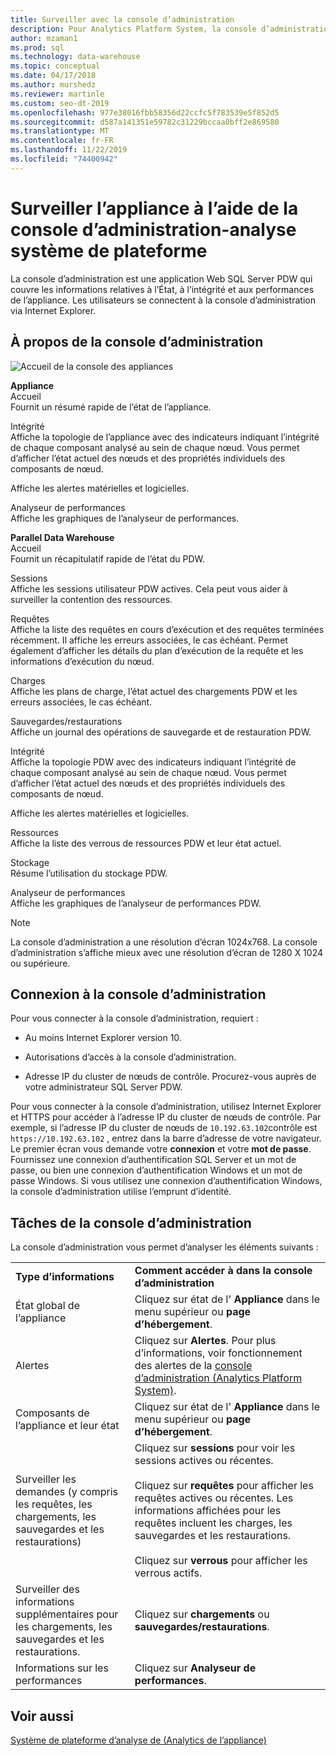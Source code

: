 ```yaml
---
title: Surveiller avec la console d’administration
description: Pour Analytics Platform System, la console d’administration est une application Web qui couvre les informations relatives à l’État, à l’intégrité et aux performances de l’appliance. Les utilisateurs se connectent à la console d’administration via un navigateur Internet.
author: mzaman1
ms.prod: sql
ms.technology: data-warehouse
ms.topic: conceptual
ms.date: 04/17/2018
ms.author: murshedz
ms.reviewer: martinle
ms.custom: seo-dt-2019
ms.openlocfilehash: 977e38016fbb58356d22ccfc5f783539e5f852d5
ms.sourcegitcommit: d587a141351e59782c31229bccaa0bff2e869580
ms.translationtype: MT
ms.contentlocale: fr-FR
ms.lasthandoff: 11/22/2019
ms.locfileid: "74400942"
---
```

# <a name="monitor-the-appliance-with-the-admin-console---analytics-platform-system"></a>Surveiller l’appliance à l’aide de la console d’administration-analyse système de plateforme
La console d’administration est une application Web SQL Server PDW qui couvre les informations relatives à l’État, à l’intégrité et aux performances de l’appliance. Les utilisateurs se connectent à la console d’administration via Internet Explorer.  
  
## <a name="About"></a>À propos de la console d’administration  
![Accueil de la console des appliances](./media/monitor-the-appliance-by-using-the-admin-console/SQL_Server_PDW_AdminConsol_ApplHome.png "SQL_Server_PDW_AdminConsol_ApplHome")  
  
**Appliance**  
Accueil  
Fournit un résumé rapide de l’état de l’appliance.  
  
Intégrité  
Affiche la topologie de l’appliance avec des indicateurs indiquant l’intégrité de chaque composant analysé au sein de chaque nœud. Vous permet d’afficher l’état actuel des nœuds et des propriétés individuels des composants de nœud.  
  
Affiche les alertes matérielles et logicielles.  
  
Analyseur de performances  
Affiche les graphiques de l’analyseur de performances.  
  
**Parallel Data Warehouse**  
Accueil  
Fournit un récapitulatif rapide de l’état du PDW.  
  
Sessions  
Affiche les sessions utilisateur PDW actives. Cela peut vous aider à surveiller la contention des ressources.  
  
Requêtes  
Affiche la liste des requêtes en cours d’exécution et des requêtes terminées récemment. Il affiche les erreurs associées, le cas échéant. Permet également d’afficher les détails du plan d’exécution de la requête et les informations d’exécution du nœud.  
  
Charges  
Affiche les plans de charge, l’état actuel des chargements PDW et les erreurs associées, le cas échéant.  
  
Sauvegardes/restaurations  
Affiche un journal des opérations de sauvegarde et de restauration PDW.  
  
Intégrité  
Affiche la topologie PDW avec des indicateurs indiquant l’intégrité de chaque composant analysé au sein de chaque nœud. Vous permet d’afficher l’état actuel des nœuds et des propriétés individuels des composants de nœud.  
  
Affiche les alertes matérielles et logicielles.  
  
Ressources  
Affiche la liste des verrous de ressources PDW et leur état actuel.  
  
Stockage  
Résume l’utilisation du stockage PDW.  
  
Analyseur de performances  
Affiche les graphiques de l’analyseur de performances PDW.  
 
> [!NOTE]  
> La console d’administration a une résolution d’écran 1024x768. La console d’administration s’affiche mieux avec une résolution d’écran de 1280 X 1024 ou supérieure.  
  
## <a name="Connect"></a>Connexion à la console d’administration  
Pour vous connecter à la console d’administration, requiert :  
  
-   Au moins Internet Explorer version 10.  
  
-   Autorisations d’accès à la console d’administration. <!-- MISSING LINKS See [Grant Permissions to Use the Admin Console &#40;SQL Server PDW&#41;](../sqlpdw/grant-permissions-to-use-the-admin-console-sql-server-pdw.md).  -->  
  
-   Adresse IP du cluster de nœuds de contrôle.  Procurez-vous auprès de votre administrateur SQL Server PDW.  
  
Pour vous connecter à la console d’administration, utilisez Internet Explorer et HTTPS pour accéder à l’adresse IP du cluster de nœuds de contrôle. Par exemple, si l’adresse IP du cluster de nœuds de `10.192.63.102`contrôle est `https://10.192.63.102` , entrez dans la barre d’adresse de votre navigateur. Le premier écran vous demande votre **connexion** et votre **mot de passe**. Fournissez une connexion d’authentification SQL Server et un mot de passe, ou bien une connexion d’authentification Windows et un mot de passe Windows. Si vous utilisez une connexion d’authentification Windows, la console d’administration utilise l’emprunt d’identité.  
  
## <a name="RelatedTasks"></a>Tâches de la console d’administration  
La console d’administration vous permet d’analyser les éléments suivants :  
  
|||  
|-|-|  
|**Type d’informations**|**Comment accéder à dans la console d’administration**|  
|État global de l’appliance|Cliquez sur état de l' **Appliance** dans le menu supérieur ou **page d’hébergement**.|  
|Alertes|Cliquez sur **Alertes**. Pour plus d’informations, voir fonctionnement des alertes de la [console d’administration &#40;Analytics Platform System&#41;](understanding-admin-console-alerts.md).|  
|Composants de l’appliance et leur état|Cliquez sur état de l' **Appliance** dans le menu supérieur ou **page d’hébergement**.|  
|Surveiller les demandes (y compris les requêtes, les chargements, les sauvegardes et les restaurations)|Cliquez sur **sessions** pour voir les sessions actives ou récentes.<br /><br />Cliquez sur **requêtes** pour afficher les requêtes actives ou récentes. Les informations affichées pour les requêtes incluent les charges, les sauvegardes et les restaurations.<br /><br />Cliquez sur **verrous** pour afficher les verrous actifs.|  
|Surveiller des informations supplémentaires pour les chargements, les sauvegardes et les restaurations.|Cliquez sur **chargements** ou **sauvegardes/restaurations**.|  
|Informations sur les performances|Cliquez sur **Analyseur de performances**.|  
  
## <a name="see-also"></a>Voir aussi  
[Système de plateforme d’analyse de &#40;Analytics de l’appliance&#41;](appliance-monitoring.md)  
  

